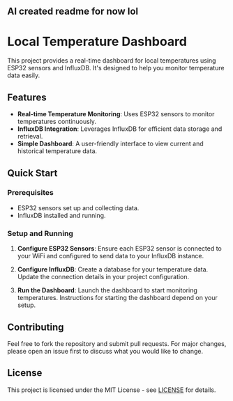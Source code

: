 AI created readme for now lol
--------------------------------
# Local Temperature Dashboard

This project provides a real-time dashboard for local temperatures using ESP32 sensors and InfluxDB. It's designed to help you monitor temperature data easily.

## Features

- **Real-time Temperature Monitoring**: Uses ESP32 sensors to monitor temperatures continuously.
- **InfluxDB Integration**: Leverages InfluxDB for efficient data storage and retrieval.
- **Simple Dashboard**: A user-friendly interface to view current and historical temperature data.

## Quick Start

### Prerequisites

- ESP32 sensors set up and collecting data.
- InfluxDB installed and running.

### Setup and Running

1. **Configure ESP32 Sensors**: Ensure each ESP32 sensor is connected to your WiFi and configured to send data to your InfluxDB instance.

2. **Configure InfluxDB**: Create a database for your temperature data. Update the connection details in your project configuration.

3. **Run the Dashboard**: Launch the dashboard to start monitoring temperatures. Instructions for starting the dashboard depend on your setup.

## Contributing

Feel free to fork the repository and submit pull requests. For major changes, please open an issue first to discuss what you would like to change.

## License

This project is licensed under the MIT License - see [LICENSE](LICENSE) for details.

